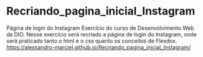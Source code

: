 # Recriando_pagina_inicial_Instagram
 Página de login do Instagram
Exercício do curso de Desenvolvimento Web da DIO.
Nesse exercício será recriado a página de login do Instagram, onde será praticado tanto o html e o css quanto os conceitos de Flexdox.
https://alexsandro-marciel.github.io/Recriando_pagina_inicial_Instagram/
